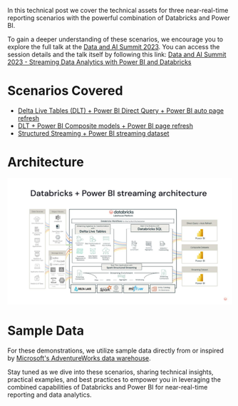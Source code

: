 In this technical post we cover the technical assets for three near-real-time reporting scenarios with the powerful combination of Databricks and Power BI. 

To gain a deeper understanding of these scenarios, we encourage you to explore the full talk at the [Data and AI Summit 2023](https://www.databricks.com/dataaisummit/). You can access the session details and the talk itself by following this link: [Data and AI Summit 2023 - Streaming Data Analytics with Power BI and Databricks](https://www.databricks.com/dataaisummit/session/streaming-data-analytics-power-bi-and-databricks/)

# Scenarios Covered

- [Delta Live Tables (DLT) + Power BI Direct Query + Power BI auto page refresh](../RT_with_DB_and_PBI_DAIS23/Scenario1_DLT_DQ)
- [DLT + Power BI Composite models + Power BI page refresh](../RT_with_DB_and_PBI_DAIS23/Scenario2_DLT_Composite)
- [Structured Streaming + Power BI streaming dataset](../RT_with_DB_and_PBI_DAIS23/Scenario3_Structured_Streaming_API)

# Architecture
![](/RT_with_DB_and_PBI_DAIS23/img/arch_whole.jpg)

# Sample Data

For these demonstrations, we utilize sample data directly from or inspired by [Microsoft's AdventureWorks data warehouse](https://github.com/microsoft/sql-server-samples/tree/master/samples/databases/adventure-works). 

Stay tuned as we dive into these scenarios, sharing technical insights, practical examples, and best practices to empower you in leveraging the combined capabilities of Databricks and Power BI for near-real-time reporting and data analytics.
